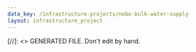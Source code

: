 ```yaml
---
data_key: /infrastructure-projects/nebo-bulk-water-supply
layout: infrastructure_project
---
```

[//]: <> GENERATED FILE. Don't edit by hand.